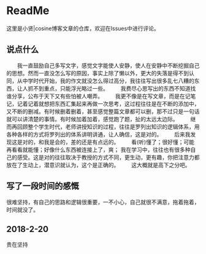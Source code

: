 # ReadMe

这里是小贤|cosine博客文章的仓库，欢迎在Issues中进行评论。

## 说点什么
　　我一直鼓励自己多写文字，感觉文字能使人安静，使人在安静中不断挖掘自己的思想。然而一直没怎么写的原因，事实上除了懒以外，更大的失落是得不到认同，从中学时代开始，我的作文就没怎么得过高分，我往往写出很多乱七八糟的东西，让人抓不到重点，只能浮光略过一些。
　　我费尽心思写出的东西不知道找谁分享，公布于天下又有些怕被人嘲弄。
　　我更不像是在写文章，而是在记笔记，记着记着就想把东西汇集起来再做一次思考，这过程往往是在不断的添加中，又不断的删减。有时候删着删着，甚至感觉整篇文章都可以删，那不过只是一句话就可以讲清楚的事情。有时候加着加着，感觉跑了题，扯的太远太边际。
　　继而再回顾整个学生时代，老师讲授知识的过程，往往是罗列出知识的逻辑体系，用各种各样的方式将罗列出的体系讲明讲通，让人确信，这是对的。
　　后来我发现这是对的，和我是会的，差的还是有点远的。
　　看(听)懂了；很好懂；可能再看看就能懂；好像什么东西被连接上了，爽； 我在学习中，往往也有很多种自己的感受。这是对的往往取决于教授的方式不同，更生动，更有趣，你把注意力都放在了生动上，潜意识就认为，这个是正确的。
　　这大概就是高下之分吧。

## 写了一段时间的感慨
很难坚持，有自己的思路和逻辑很重要，一不小心，自己就很不满意，拖着拖着，时间就没了。
## 2018-2-20
贵在坚持